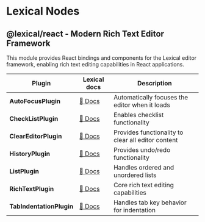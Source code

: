 # Lexical Nodes

## **@lexical/react** - Modern Rich Text Editor Framework
This module provides React bindings and components for the Lexical editor framework, enabling rich text editing capabilities in React applications.

| Plugin | Lexical docs | Description |
|--------|--------------|---------|
| **AutoFocusPlugin** | [📖 Docs](https://lexical.dev/docs/api/modules/lexical_react_LexicalAutoFocusPlugin) | Automatically focuses the editor when it loads |
| **CheckListPlugin** | [📖 Docs](https://lexical.dev/docs/api/modules/lexical_react_LexicalCheckListPlugin) | Enables checklist functionality |
| **ClearEditorPlugin** | [📖 Docs](https://lexical.dev/docs/api/modules/lexical_react_LexicalClearEditorPlugin) | Provides functionality to clear all editor content |
| **HistoryPlugin** | [📖 Docs](https://lexical.dev/docs/api/modules/lexical_react_LexicalHistoryPlugin) | Provides undo/redo functionality |
| **ListPlugin** | [📖 Docs](https://lexical.dev/docs/api/modules/lexical_react_LexicalListPlugin) | Handles ordered and unordered lists |
| **RichTextPlugin** | [📖 Docs](https://lexical.dev/docs/api/modules/lexical_react_LexicalRichTextPlugin) | Core rich text editing capabilities |
| **TabIndentationPlugin** | [📖 Docs](https://lexical.dev/docs/api/modules/lexical_react_LexicalTabIndentationPlugin) | Handles tab key behavior for indentation |
